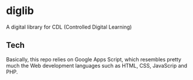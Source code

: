 # diglib
A digital library for CDL (Controlled Digital Learning)

## Tech
Basically, this repo relies on Google Apps Script, which resembles pretty much the Web development languages such as HTML, CSS, JavaScrip and PHP.
